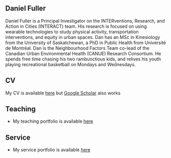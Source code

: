 ## Daniel Fuller

Daniel Fuller is a Principal Investigator on the INTERventions, Research, and Action in Cities (INTERACT) team. His research is focused on using wearable technologies to study physical activity, transportation interventions, and equity in urban spaces. Dan has an MSc in Kinesiology from the University of Saskatchewan, a PhD in Public Health from Université de Montréal. Dan is the Neighbourhood Factors Team co-lead of the Canadian Urban Environmental Health (CANUE) Research Consortium. He spends free time chasing his two rambunctious kids, and relives his youth playing recreational basketball on Mondays and Wednesdays.

## CV

My CV is available [here](https://github.com/walkabilly/promotion_tenure/blob/master/cv.md) but [Google Scholar](https://scholar.google.com/citations?user=pivE9zQAAAAJ&hl=en) also works

## Teaching
- My teaching portfolio is available [here](https://github.com/walkabilly/promotion_tenure/blob/master/teaching.md)

## Service
- My service portfolio is available [here](https://github.com/walkabilly/promotion_tenure/blob/master/service.md)